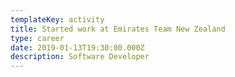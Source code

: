 ```yaml
---
templateKey: activity
title: Started work at Emirates Team New Zealand
type: career
date: 2019-01-13T19:30:00.000Z
description: Software Developer
---
```


